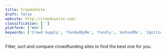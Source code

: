 ```yaml
---
title: CrowdsUnite
draft: false 
website: http://crowdsunite.com/
classification: ['']
platform: ['Web']
keywords: ['Crowd Supply', 'FundedByMe', 'Fundly', 'GoFundMe', 'IgnitionDeck', 'Indiegogo', 'Kickstarter', 'NeoRhythm', 'Patreon', 'Plumfund', 'Quirky', 'SelfStarter', 'StartSomeGood', 'Thrinacia', 'Ulule', 'VisualCV', 'WeTravel', 'Yellow Duck', 'crowdfund.co', 'ion interactive']
---
```

Filter, sort and compare crowdfunding sites to find the best one for you.